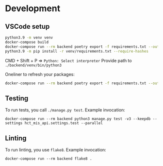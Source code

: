 # Development

## VSCode setup

```sh
python3.9 -m venv venv
docker-compose build
docker-compose run --rm backend poetry export -f requirements.txt --output venv/requirements.txt
python3.9 -m pip install -r venv/requirements.txt --require-hashes
```

CMD + Shift + P => `Python: Select interpreter`
Provide path to `./backend/venv/bin/python3`

Oneliner to refresh your packages:

```sh
docker-compose run --rm backend poetry export -f requirements.txt --output venv/requirements.txt ; python3.9 -m pip install -r venv/requirements.txt --require-hashes
```

## Testing

To run tests, you call `./manage.py test`. Example invocation:

```shell
docker-compose run --rm backend python3 manage.py test -v3 --keepdb --settings hct_mis_api.settings.test --parallel
```

## Linting

To run linting, you use `flake8`. Example invocation:

```shell
docker-compose run --rm backend flake8 .
```

